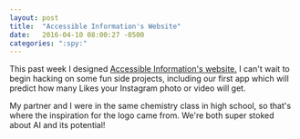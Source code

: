 ```yaml
---
layout: post
title:  "Accessible Information's Website"
date:   2016-04-10 08:00:27 -0500
categories: ":spy:"
---
```


<p>This past week I designed <a href="http://davemuench.com/accessible-information">Accessible Information's website.</a> I can't wait to begin hacking on some fun side projects, including our first app which will predict how many Likes your Instagram photo or video will get.</p> 
<p>My partner and I were in the same chemistry class in high school, so that's where the inspiration for the logo came from. We're both super stoked about AI and its potential!</p>
